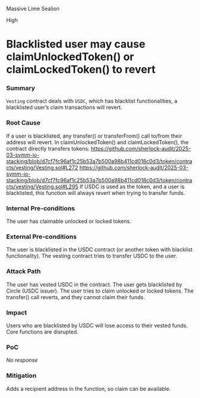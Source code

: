 Massive Lime Sealion

High

# Blacklisted user may cause claimUnlockedToken() or claimLockedToken() to revert

### Summary

`Vesting` contract deals with `USDC`, which has blacklist functionalities, a blacklisted user’s claim transactions will revert.

### Root Cause

If a user is blacklisted, any transfer() or transferFrom() call to/from their address will revert.
In claimUnlockedToken() and claimLockedToken(), the contract directly transfers tokens:
https://github.com/sherlock-audit/2025-03-symm-io-stacking/blob/d7cf7fc96af1c25b53a7b500a98b411cd018c0d3/token/contracts/vesting/Vesting.sol#L272
https://github.com/sherlock-audit/2025-03-symm-io-stacking/blob/d7cf7fc96af1c25b53a7b500a98b411cd018c0d3/token/contracts/vesting/Vesting.sol#L295
If USDC is used as the token, and a user is blacklisted, this function will always revert when trying to transfer funds.

### Internal Pre-conditions

The user has claimable unlocked or locked tokens.

### External Pre-conditions

The user is blacklisted in the USDC contract (or another token with blacklist functionality).
The vesting contract tries to transfer USDC to the user.

### Attack Path

The user has vested USDC in the contract.
The user gets blacklisted by Circle (USDC issuer).
The user tries to claim unlocked or locked tokens.
The transfer() call reverts, and they cannot claim their funds.

### Impact

Users who are blacklisted by USDC will lose access to their vested funds.
Core functions are disrupted.

### PoC

_No response_

### Mitigation

Adds a recipient address in the function, so claim can be available.